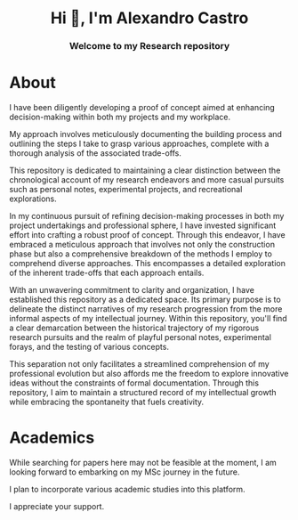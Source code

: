 <h1 align="center">Hi 👋, I'm Alexandro Castro</h1>
<h3 align="center">Welcome to my Research repository</h3>

# About

I have been diligently developing a proof of concept aimed at enhancing decision-making within both my projects and my workplace. 

My approach involves meticulously documenting the building process and outlining the steps I take to grasp various approaches, complete with a thorough analysis of the associated trade-offs.

This repository is dedicated to maintaining a clear distinction between the chronological account of my research endeavors and more casual pursuits such as personal notes, experimental projects, and recreational explorations.

In my continuous pursuit of refining decision-making processes in both my project undertakings and professional sphere, I have invested significant effort into crafting a robust proof of concept. Through this endeavor, I have embraced a meticulous approach that involves not only the construction phase but also a comprehensive breakdown of the methods I employ to comprehend diverse approaches. This encompasses a detailed exploration of the inherent trade-offs that each approach entails.

With an unwavering commitment to clarity and organization, I have established this repository as a dedicated space. Its primary purpose is to delineate the distinct narratives of my research progression from the more informal aspects of my intellectual journey. Within this repository, you'll find a clear demarcation between the historical trajectory of my rigorous research pursuits and the realm of playful personal notes, experimental forays, and the testing of various concepts.

This separation not only facilitates a streamlined comprehension of my professional evolution but also affords me the freedom to explore innovative ideas without the constraints of formal documentation. Through this repository, I aim to maintain a structured record of my intellectual growth while embracing the spontaneity that fuels creativity.

# Academics

While searching for papers here may not be feasible at the moment, I am looking forward to embarking on my MSc journey in the future. 

I plan to incorporate various academic studies into this platform.

I appreciate your support.
